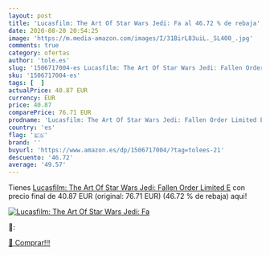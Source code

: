 ```yaml
---
layout: post
title: 'Lucasfilm: The Art Of Star Wars Jedi: Fa al 46.72 % de rebaja'
date: 2020-08-20 20:54:25
image: 'https://m.media-amazon.com/images/I/31BirL83uiL._SL400_.jpg'
comments: true
category: ofertas
author: 'tole.es'
slug: '1506717004-es Lucasfilm: The Art Of Star Wars Jedi: Fallen Order Limited E'
sku: '1506717004-es'
tags: [  ]
actualPrice: 40.87 EUR
currency: EUR
price: 40.87
comparePrice: 76.71 EUR
prodname: 'Lucasfilm: The Art Of Star Wars Jedi: Fallen Order Limited E'
country: 'es'
flag: '🇪🇸'
brand: ''
buyurl: 'https://www.amazon.es/dp/1506717004/?tag=tolees-21'
descuento: '46.72'
average: '49.57'
---
```


Tienes [Lucasfilm: The Art Of Star Wars Jedi: Fallen Order Limited E](https://www.amazon.es/dp/1506717004/?tag=tolees-21) con precio final de  40.87 EUR (original: 76.71 EUR) (46.72 %  de rebaja) aqui!

[![Lucasfilm: The Art Of Star Wars Jedi: Fa](https://m.media-amazon.com/images/I/31BirL83uiL._SL400_.jpg)](https://www.amazon.es/dp/1506717004/?tag=tolees-21)

🔎:


[🛒 Comprar!!!](https://www.amazon.es/dp/1506717004/?tag=tolees-21)
